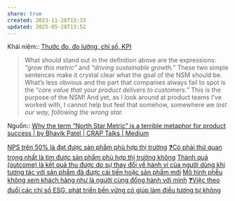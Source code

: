 ```yaml
---
share: true
created: 2023-11-26T15:33
updated: 2025-05-28T13:52
---
```

Khái niệm:: [Thước đo, đo lường, chỉ số, KPI](../../../%CE%9E%20Kh%C3%A1i%20ni%E1%BB%87m/Ph%C3%A1t%20tri%E1%BB%83n%20s%E1%BA%A3n%20ph%E1%BA%A9m,%20l%C3%AAn%20k%E1%BA%BF%20ho%E1%BA%A1ch,%20c%C3%B4ng%20vi%E1%BB%87c/Th%C6%B0%E1%BB%9Bc%20%C4%91o,%20%C4%91o%20l%C6%B0%E1%BB%9Dng,%20ch%E1%BB%89%20s%E1%BB%91,%20KPI.md)
> What should stand out in the definition above are the expressions: _“grow this metric”_ and _“driving sustainable growth.”_ These two simple sentences make it crystal clear what the goal of the NSM should be. What’s less obvious and the part that companies always fail to spot is the “_core value that your product delivers to customers.”_ This is the purpose of the NSM! And yet, as I look around at product teams I’ve worked with, I cannot help but feel that somehow, somewhere we _lost our way, following the wrong star._

Nguồn:: [Why the term “North Star Metric” is a terrible metaphor for product success | by Bhavik Patel | CRAP Talks | Medium](https://medium.com/1point96/why-the-term-north-star-metric-is-a-terrible-metaphor-for-product-success-27560fb245f6)

[NPS trên 50% là đạt được sản phẩm phù hợp thị trường](./NPS%20tr%C3%AAn%2050%EF%BC%85%20l%C3%A0%20%C4%91%E1%BA%A1t%20%C4%91%C6%B0%E1%BB%A3c%20s%E1%BA%A3n%20ph%E1%BA%A9m%20ph%C3%B9%20h%E1%BB%A3p%20th%E1%BB%8B%20tr%C6%B0%E1%BB%9Dng.md)
[❓Có phải thứ quan trọng nhất là tìm được sản phẩm phù hợp thị trường không](./%E2%9D%93C%C3%B3%20ph%E1%BA%A3i%20th%E1%BB%A9%20quan%20tr%E1%BB%8Dng%20nh%E1%BA%A5t%20l%C3%A0%20t%C3%ACm%20%C4%91%C6%B0%E1%BB%A3c%20s%E1%BA%A3n%20ph%E1%BA%A9m%20ph%C3%B9%20h%E1%BB%A3p%20th%E1%BB%8B%20tr%C6%B0%E1%BB%9Dng%20kh%C3%B4ng.md)
[Thành quả (outcome) là kết quả thu được do sự thay đổi về hành vi của người dùng khi tương tác với sản phẩm đã được cải tiến hoặc sản phẩm mới](../../C%C3%B4ng%20vi%E1%BB%87c/Th%C3%A0nh%20qu%E1%BA%A3,%20th%C3%A0nh%20ph%E1%BA%A9m,%20t%E1%BA%A7m%20nh%C3%ACn,%20m%E1%BB%A5c%20ti%C3%AAu/Th%C3%A0nh%20qu%E1%BA%A3%20(outcome)%20l%C3%A0%20k%E1%BA%BFt%20qu%E1%BA%A3%20thu%20%C4%91%C6%B0%E1%BB%A3c%20do%20s%E1%BB%B1%20thay%20%C4%91%E1%BB%95i%20v%E1%BB%81%20h%C3%A0nh%20vi%20c%E1%BB%A7a%20ng%C6%B0%E1%BB%9Di%20d%C3%B9ng%20khi%20t%C6%B0%C6%A1ng%20t%C3%A1c%20v%E1%BB%9Bi%20s%E1%BA%A3n%20ph%E1%BA%A9m%20%C4%91%C3%A3%20%C4%91%C6%B0%E1%BB%A3c%20c%E1%BA%A3i%20ti%E1%BA%BFn%20ho%E1%BA%B7c%20s%E1%BA%A3n%20ph%E1%BA%A9m%20m%E1%BB%9Bi.md)
[Mô hình phễu không xem khách hàng như là người cùng đồng hành với mình](./M%C3%B4%20h%C3%ACnh%20ph%E1%BB%85u%20kh%C3%B4ng%20xem%20kh%C3%A1ch%20h%C3%A0ng%20nh%C6%B0%20l%C3%A0%20ng%C6%B0%E1%BB%9Di%20c%C3%B9ng%20%C4%91%E1%BB%93ng%20h%C3%A0nh%20v%E1%BB%9Bi%20m%C3%ACnh.md)
[❓Việc theo đuổi các chỉ số ESG, phát triển bền vững có giúp làm điều tương tự không](./%E2%9D%93Vi%E1%BB%87c%20theo%20%C4%91u%E1%BB%95i%20c%C3%A1c%20ch%E1%BB%89%20s%E1%BB%91%20ESG,%20ph%C3%A1t%20tri%E1%BB%83n%20b%E1%BB%81n%20v%E1%BB%AFng%20c%C3%B3%20gi%C3%BAp%20l%C3%A0m%20%C4%91i%E1%BB%81u%20t%C6%B0%C6%A1ng%20t%E1%BB%B1%20kh%C3%B4ng.md)
